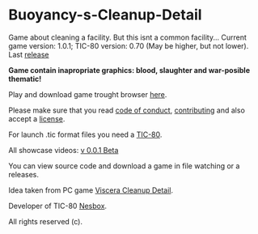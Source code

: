 # Buoyancy-s-Cleanup-Detail
Game about cleaning a facility. But this isnt a common facility...
Current game version: 1.0.1; TIC-80 version: 0.70 (May be higher, but not lower).
Last [release](https://github.com/BuoYancYdabl/Buoyancy-s-Cleanup-Detail/releases/tag/v.1.0.0-update)

**Game contain inapropriate graphics: blood, slaughter and war-posible thematic!**

Play and download game trought browser [here](https://tic.computer/play?cart=879).

Please make sure that you read [code of conduct](https://github.com/BuoYancYdabl/Buoyancy-s-Cleanup-Detail/blob/master/CODE_OF_CONDUCT.md),
[contributing](https://github.com/BuoYancYdabl/Buoyancy-s-Cleanup-Detail/blob/master/CONTRIBUTING.md) and also accept a [license](https://github.com/BuoYancYdabl/Buoyancy-s-Cleanup-Detail/blob/master/LICENSE).

For launch .tic format files you need a [TIC-80](https://github.com/nesbox/TIC-80).

All showcase videos:
[v 0.0.1 Beta](https://youtu.be/to9oLA4Oyr8)

You can view source code and download a game in file watching or a releases.

Idea taken from PC game [Viscera Cleanup Detail](https://store.steampowered.com/app/246900/Viscera_Cleanup_Detail/).

Developer of TIC-80 [Nesbox](https://github.com/nesbox).

All rights reserved (c).
